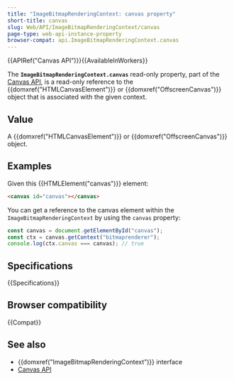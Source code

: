 ```yaml
---
title: "ImageBitmapRenderingContext: canvas property"
short-title: canvas
slug: Web/API/ImageBitmapRenderingContext/canvas
page-type: web-api-instance-property
browser-compat: api.ImageBitmapRenderingContext.canvas
---
```


{{APIRef("Canvas API")}}{{AvailableInWorkers}}

The **`ImageBitmapRenderingContext.canvas`** read-only property, part of the
[Canvas API](/en-US/docs/Web/API/Canvas_API), is a read-only reference to the
{{domxref("HTMLCanvasElement")}} or {{domxref("OffscreenCanvas")}} object that is associated with the given context.

## Value

A {{domxref("HTMLCanvasElement")}} or {{domxref("OffscreenCanvas")}} object.

## Examples

Given this {{HTMLElement("canvas")}} element:

```html
<canvas id="canvas"></canvas>
```

You can get a reference to the canvas element within the `ImageBitmapRenderingContext` by using the `canvas` property:

```js
const canvas = document.getElementById("canvas");
const ctx = canvas.getContext("bitmaprenderer");
console.log(ctx.canvas === canvas); // true
```

## Specifications

{{Specifications}}

## Browser compatibility

{{Compat}}

## See also

- {{domxref("ImageBitmapRenderingContext")}} interface
- [Canvas API](/en-US/docs/Web/API/Canvas_API)
